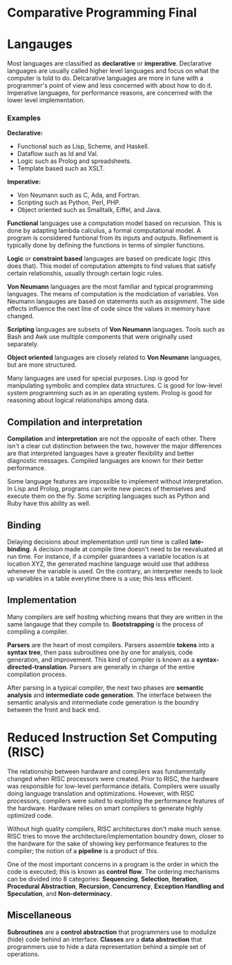 # Comparative Programming Final

# Langauges
Most languages are classified as **declarative** or **imperative**.
Declarative languages are usually called higher level languages and focus on what the computer is told to do.
Delcarative languages are more in tune with a programmer's point of view and less concerned with about how to do it.
Imperative languages, for performance reasons, are concerned with the lower level implementation.

### Examples
**Declarative:**

* Functional such as Lisp, Scheme, and Haskell.
* Dataflow such as Id and Val.
* Logic such as Prolog and spreadsheets.
* Template based such as XSLT.

**Imperative:**

* Von Neumann such as C, Ada, and Fortran.
* Scripting such as Python, Perl, PHP.
* Object oriented such as Smalltalk, Eiffel, and Java.

**Functional** languages use a computation model based on recursion. This is done by adapting lambda calculus, a formal computational model.
A program is considered funtional from its inputs and outputs.
Refinement is typically done by defining the functions in terms of simpler functions.

**Logic** or **constraint based** languages are based on predicate logic (this does that).
This model of computation attempts to find values that satisfy certain relationshis, usually through certain logic rules.

**Von Neumann** languages are the most familiar and typical programming languages.
The means of computation is the modiciation of variables. Von Neumann langauges are based on statements such as *assignment*. The side effects influence the next line of code since the values in memory have changed.

**Scripting** languages are subsets of **Von Neumann** languages.
Tools such as Bash and Awk use multiple components that were originally used separately.

**Object oriented** languages are closely related to **Von Neumann** languages, but are more structured.

Many languages are used for special purposes. Lisp is good for manipulating symbolic and complex data structures.
C is good for low-level system programming such as in an operating system.
Prolog is good for reasoning about logical relationships among data.

## Compilation and interpretation
**Compilation** and **interpretation** are not the opposite of each other.
There isn't a clear cut distinction between the two, however the major differences are that interpreted languages have a greater flexibility and better diagnostic messages.
Compiled languages are known for their better performance.

Some language features are impossible to implement without interpretation.
In Lisp and Prolog, programs can write new pieces of themselves and execute them on the fly.
Some scripting languages such as Python and Ruby have this ability as well.

## Binding
Delaying decisions about implementation until run time is called **late-binding**.
A decision made at compile time doesn't need to be reevaluated at run time.
For instance, if a compiler guarantees a variable location is at location XYZ, the generated machine language would use that address whenever the variable is used.
On the contrary, an interpreter needs to look up variables in a table everytime there is a use; this less efficient.

## Implementation
Many compilers are self hosting whiching means that they are written in the same langauge that they compile to. **Bootstrapping** is the process of compiling a compiler.

**Parsers** are the heart of most compilers.
Parsers assemble **tokens** into a **syntax tree**, then pass subroutines one by one for analysis, code generation, and improvement.
This kind of compiler is known as a **syntax-directed-translation**.
Parsers are generally in charge of the entire compilation process.

After parsing in a typical compiler, the next two phases are **semantic analysis** and **intermediate code generation**. The interface between the semantic analysis and intermediate code generation is the boundry between the front and back end.

# Reduced Instruction Set Computing (RISC)
The relationship between hardware and compilers was fundamentally changed when RISC processors were created.
Prior to RISC, the hardware was responsible for low-level performance details.
Compilers were usually doing language translation and optimizations.
However, with RISC processors, compilers were suited to exploiting the performance features of the hardware. Hardware relies on smart compilers to generate highly optimized code.

Without high quality compilers, RISC architectures don't make much sense.
RISC tries to move the architecture/implementation boundry down, closer to the hardware for the sake of showing key performance features to the compiler; the notion of a **pipeline** is a product of this.

One of the most important concerns in a program is the order in which the code is executed; this is known as **control flow**.
The ordering mechanisms can be divided into 8 categories: **Sequencing**, **Selection**, **Iteration**, **Procedural Abstraction**, **Recursion**, **Concurrency**, **Exception Handling and Speculation**, and **Non-determinacy**.


## Miscellaneous
**Subroutines** are a **control abstraction** that programmers use to modulize (hide) code behind an interface.
**Classes** are a **data abstraction** that programmers use to hide a data representation behind a simple set of operations.



